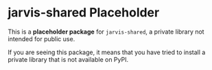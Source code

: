 # jarvis-shared Placeholder

This is a **placeholder package** for `jarvis-shared`, a private library not intended for public use.

If you are seeing this package, it means that you have tried to install a private library that is not available on PyPI.

